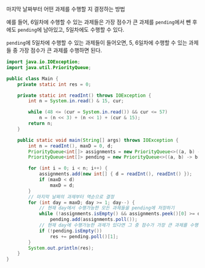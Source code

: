마지막 날짜부터 어떤 과제를 수행할 지 결정하는 방법

예를 들어, 6일차에 수행할 수 있는 과제들은 가장 점수가 큰 과제를 `pending`에서 뺀 후에도 `pending`에 남아있고, 5일차에도 수행할 수 있다.

`pending`에 5일차에 수행할 수 있는 과제들이 들어오면, 5, 6일차에 수행할 수 있는 과제들 중 가장 점수가 큰 과제를 수행하면 된다.

```java
import java.io.IOException;
import java.util.PriorityQueue;

public class Main {
	private static int res = 0;

	private static int readInt() throws IOException {
		int n = System.in.read() & 15, cur;

		while (48 <= (cur = System.in.read()) && cur <= 57)
			n = (n << 3) + (n << 1) + (cur & 15);
		return n;
	}

	public static void main(String[] args) throws IOException {
		int n = readInt(), maxD = 0, d;
		PriorityQueue<int[]> assignments = new PriorityQueue<>((a, b) -> b[0] - a[0]);
		PriorityQueue<int[]> pending = new PriorityQueue<>((a, b) -> b[1] - a[1]);

		for (int i = 0; i < n; i++) {
			assignments.add(new int[] { d = readInt(), readInt() });
			if (maxD < d)
				maxD = d;
		}
		// 마지막 날짜의 과제부터 역순으로 결정
		for (int day = maxD; day >= 1; day--) {
			// 현재 day에서 수행가능한 모든 과제들을 pending에 저장하기
			while (!assignments.isEmpty() && assignments.peek()[0] >= day)
				pending.add(assignments.poll());
			// 현재 day에 수행가능한 과제가 있다면 그 중 점수가 가장 큰 과제를 수행하기
			if (!pending.isEmpty())
				res += pending.poll()[1];
		}
		System.out.println(res);
	}
}
```
